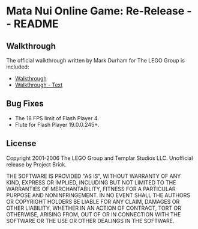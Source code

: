 # Mata Nui Online Game: Re-Release -- README


## Walkthrough

The official walkthrough written by Mark Durham for The LEGO Group is included:

-   [Walkthrough](Walkthrough/Mata%20Nui%20Walkthrough.pdf)
-   [Walkthrough - Text](Walkthrough/Text%20Walkthrough.pdf)


## Bug Fixes

-   The 18 FPS limit of Flash Player 4.
-   Flute for Flash Player 19.0.0.245+.


## License

Copyright 2001-2006 The LEGO Group and Templar Studios LLC. Unofficial release by Project Brick.

THE SOFTWARE IS PROVIDED "AS IS", WITHOUT WARRANTY OF ANY KIND, EXPRESS OR IMPLIED, INCLUDING BUT NOT LIMITED TO THE WARRANTIES OF MERCHANTABILITY, FITNESS FOR A PARTICULAR PURPOSE AND NONINFRINGEMENT. IN NO EVENT SHALL THE AUTHORS OR COPYRIGHT HOLDERS BE LIABLE FOR ANY CLAIM, DAMAGES OR OTHER LIABILITY, WHETHER IN AN ACTION OF CONTRACT, TORT OR OTHERWISE, ARISING FROM, OUT OF OR IN CONNECTION WITH THE SOFTWARE OR THE USE OR OTHER DEALINGS IN THE SOFTWARE.
